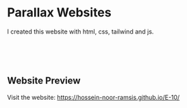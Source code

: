 <h1>Parallax Websites</h1>
<p>
  I created this website with html, css, tailwind and js.
</p>

<br>
<br>
<br>

<h2>Website Preview</h2>
<p>Visit the website: 
  <a href="https://hossein-noor-ramsis.github.io/E-10/">https://hossein-noor-ramsis.github.io/E-10/</a>
</p>
